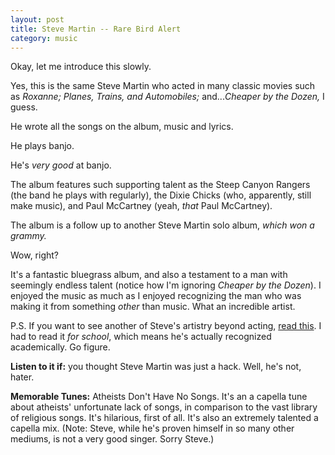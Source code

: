 ```yaml
---
layout: post
title: Steve Martin -- Rare Bird Alert
category: music
---
```


Okay, let me introduce this slowly.

Yes, this is the same Steve Martin who acted in many classic movies such as *Roxanne; Planes, Trains, and Automobiles;* and...*Cheaper by the Dozen,* I guess.

He wrote all the songs on the album, music and lyrics.

He plays banjo.

He's *very good* at banjo.

The album features such supporting talent as the Steep Canyon Rangers (the band he plays with regularly), the Dixie Chicks (who, apparently, still make music), and Paul McCartney (yeah, *that* Paul McCartney).

The album is a follow up to another Steve Martin solo album, *which won a grammy.*

Wow, right?

It's a fantastic bluegrass album, and also a testament to a man with seemingly endless talent (notice how I'm ignoring *Cheaper by the Dozen*). I enjoyed the music as much as I enjoyed recognizing the man who was making it from something *other* than music. What an incredible artist.

P.S. If you want to see another of Steve's artistry beyond acting, [read this][1]. I had to read it *for school*, which means he's actually recognized academically. Go figure.

[1]: http://www.amazon.com/Wasp-other-plays-Steve-Martin/dp/0573603111/ref=sr_1_2?ie=UTF8&qid=1316378630&sr=8-2 "Wasp"

**Listen to it if:** you thought Steve Martin was just a hack. Well, he's not, hater.

**Memorable Tunes:** Atheists Don't Have No Songs. It's an a capella tune about atheists' unfortunate lack of songs, in comparison to the vast library of religious songs. It's hilarious, first of all. It's also an extremely talented a capella mix. (Note: Steve, while he's proven himself in so many other mediums, is not a very good singer. Sorry Steve.)

